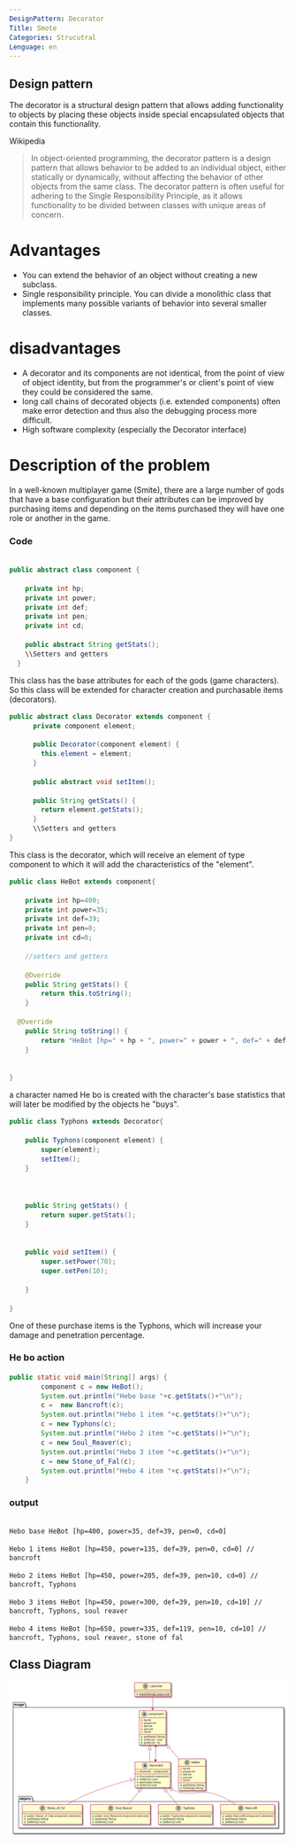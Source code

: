 ```yaml
---
DesignPattern: Decorator
Title: Smote
Categories: Strucutral
Lenguage: en
---
```


## Design pattern

The decorator is a structural design pattern that allows adding functionality to objects by placing these objects inside special encapsulated objects that contain this functionality.

Wikipedia
> In object-oriented programming, the decorator pattern is a design pattern that allows behavior to be added to an individual object, either statically or dynamically, without affecting the behavior of other objects from the same class. The decorator pattern is often useful for adhering to the Single Responsibility Principle, as it allows functionality to be divided between classes with unique areas of concern.

# Advantages

* You can extend the behavior of an object without creating a new subclass.
* Single responsibility principle. You can divide a monolithic class that implements many possible variants of behavior into several smaller classes.

# disadvantages

* A decorator and its components are not identical, from the point of view of object identity, but from the programmer's or client's point of view they could be considered the same.
* long call chains of decorated objects (i.e. extended components) often make error detection and thus also the debugging process more difficult.
* High software complexity (especially the Decorator interface) 

# Description of the problem

In a well-known multiplayer game (Smite), there are a large number of gods that have a base configuration but their attributes can be improved by purchasing items and depending on the items purchased they will have one role or another in the game. 

### Code

```java

public abstract class component {

	private int hp;
	private int power;
	private int def;
	private int pen;
	private int cd;
	
	public abstract String getStats();
    \\Setters and getters
  }
```
This class has the base attributes for each of the gods (game characters). So this class will be extended for character creation and purchasable items (decorators).
```java
public abstract class Decorator extends component {
      private component element;

      public Decorator(component element) {
        this.element = element;
      }

      public abstract void setItem();

      public String getStats() {
        return element.getStats();
      }
      \\Setters and getters
}

```
This class is the decorator, which will receive an element of type component to which it will add the characteristics of the "element".

```java
public class HeBot extends component{
	
	private int hp=400;
	private int power=35;
	private int def=39;
	private int pen=0;
	private int cd=0;

	//setters and getters

	@Override
	public String getStats() {
		return this.toString();
	}

  @Override
	public String toString() {
		return "HeBot [hp=" + hp + ", power=" + power + ", def=" + def + ", pen=" + pen + ", cd=" + cd + "]";
	}
	
	
}
```
a character named He bo is created with the character's base statistics that will later be modified by the objects he "buys".
```java
public class Typhons extends Decorator{

	public Typhons(component element) {
		super(element);
		setItem();
	}
	
	
	
	public String getStats() {
		return super.getStats();
	}


	public void setItem() {
		super.setPower(70);
		super.setPen(10);
		
	}
	
}
```
One of these purchase items is the Typhons, which will increase your damage and penetration percentage.

### He bo action
```java
public static void main(String[] args) {
		component c = new HeBot();
		System.out.println("Hebo base "+c.getStats()+"\n");
		c =  new Bancroft(c);
		System.out.println("Hebo 1 item "+c.getStats()+"\n");
		c = new Typhons(c);
		System.out.println("Hebo 2 item "+c.getStats()+"\n");
		c = new Soul_Reaver(c);
		System.out.println("Hebo 3 item "+c.getStats()+"\n");
		c = new Stone_of_Fal(c);
		System.out.println("Hebo 4 item "+c.getStats()+"\n");
	}
```
### output
```console java

Hebo base HeBot [hp=400, power=35, def=39, pen=0, cd=0] 

Hebo 1 items HeBot [hp=450, power=135, def=39, pen=0, cd=0] // bancroft

Hebo 2 items HeBot [hp=450, power=205, def=39, pen=10, cd=0] // bancroft, Typhons

Hebo 3 items HeBot [hp=450, power=300, def=39, pen=10, cd=10] // bancroft, Typhons, soul reaver

Hebo 4 items HeBot [hp=650, power=335, def=119, pen=10, cd=10] // bancroft, Typhons, soul reaver, stone of fal

```


## Class Diagram

![](./etc/decorator.umr.png "Class diagram")
